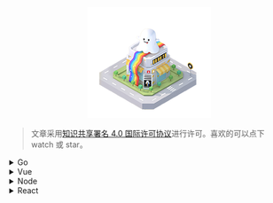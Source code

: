 <div align="center">
  <img src="assets/images/headpic.png"/>
</div>

> 文章采用[知识共享署名 4.0 国际许可协议](https://creativecommons.org/licenses/by/4.0/deed.zh)进行许可。喜欢的可以点下 watch 或 star。

<details>
  <summary>Go</summary>

- [ ] [Go Learning Records](https://github.com/notCoolBean/StudyNotes/tree/master/Go)

</details>

<details>
  <summary>Vue</summary>

- [ ] [Vue From 0 To 1](https://github.com/notCoolBean/StudyNotes/tree/master/Vue)

</details>

<details>
  <summary>Node</summary>

- [ ] [Koa2 Learning Records](https://github.com/notCoolBean/StudyNotes/tree/master/Node)

</details>

<details>
  <summary>React</summary>

- [ ] [React From 0 To 1](https://github.com/notCoolBean/StudyNotes/tree/master/React)

</details>
